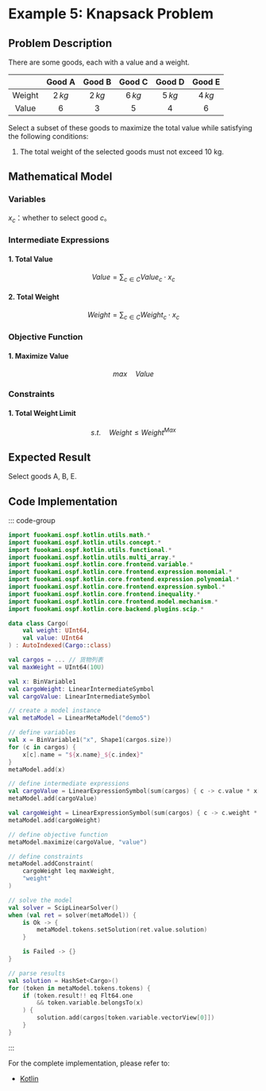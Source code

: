 # Example 5: Knapsack Problem

## Problem Description

There are some goods, each with a value and a weight.

|        | Good A  | Good B  | Good C  | Good D  | Good E  |
| :----: | :-----: | :-----: | :-----: | :-----: | :-----: |
| Weight | $2\,kg$ | $2\,kg$ | $6\,kg$ | $5\,kg$ | $4\,kg$ |
| Value  |   $6$   |   $3$   |   $5$   |   $4$   |   $6$   |

Select a subset of these goods to maximize the total value while satisfying the following conditions:

1. The total weight of the selected goods must not exceed 10 kg.

## Mathematical Model

### Variables

$x_{c}$：whether to select good $c$。

### Intermediate Expressions

#### 1. Total Value

$$
Value = \sum_{c \in C}Value_{c} \cdot x_{c}
$$

#### 2. Total Weight

$$
Weight = \sum_{c \in C}Weight_{c} \cdot x_{c}
$$

### Objective Function

#### 1. Maximize Value

$$
max \quad Value
$$

### Constraints

#### 1. Total Weight Limit

$$
s.t. \quad Weight \leq Weight^{Max}
$$

## Expected Result

Select goods A, B, E.

## Code Implementation

::: code-group

```kotlin
import fuookami.ospf.kotlin.utils.math.*
import fuookami.ospf.kotlin.utils.concept.*
import fuookami.ospf.kotlin.utils.functional.*
import fuookami.ospf.kotlin.utils.multi_array.*
import fuookami.ospf.kotlin.core.frontend.variable.*
import fuookami.ospf.kotlin.core.frontend.expression.monomial.*
import fuookami.ospf.kotlin.core.frontend.expression.polynomial.*
import fuookami.ospf.kotlin.core.frontend.expression.symbol.*
import fuookami.ospf.kotlin.core.frontend.inequality.*
import fuookami.ospf.kotlin.core.frontend.model.mechanism.*
import fuookami.ospf.kotlin.core.backend.plugins.scip.*

data class Cargo(
    val weight: UInt64,
    val value: UInt64
) : AutoIndexed(Cargo::class)

val cargos = ... // 货物列表
val maxWeight = UInt64(10U)

val x: BinVariable1
val cargoWeight: LinearIntermediateSymbol
val cargoValue: LinearIntermediateSymbol

// create a model instance
val metaModel = LinearMetaModel("demo5")

// define variables
val x = BinVariable1("x", Shape1(cargos.size))
for (c in cargos) {
    x[c].name = "${x.name}_${c.index}"
}
metaModel.add(x)

// define intermediate expressions
val cargoValue = LinearExpressionSymbol(sum(cargos) { c -> c.value * x[c] }, "value")
metaModel.add(cargoValue)

val cargoWeight = LinearExpressionSymbol(sum(cargos) { c -> c.weight * x[c] }, "weight")
metaModel.add(cargoWeight)

// define objective function
metaModel.maximize(cargoValue, "value")

// define constraints
metaModel.addConstraint(
    cargoWeight leq maxWeight,
    "weight"
)

// solve the model
val solver = ScipLinearSolver()
when (val ret = solver(metaModel)) {
    is Ok -> {
        metaModel.tokens.setSolution(ret.value.solution)
    }

    is Failed -> {}
}

// parse results
val solution = HashSet<Cargo>()
for (token in metaModel.tokens.tokens) {
    if (token.result!! eq Flt64.one
        && token.variable.belongsTo(x)
    ) {
        solution.add(cargos[token.variable.vectorView[0]])
    }
}
```

:::

For the complete implementation, please refer to:

- [Kotlin](https://github.com/fuookami/ospf/blob/main/examples/ospf-kotlin-example/src/main/fuookami/ospf/kotlin/example/core_demo/Demo5.kt)
